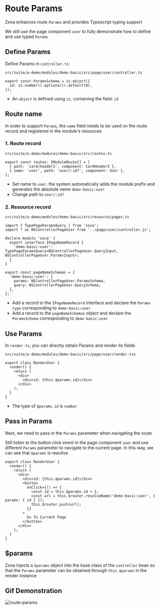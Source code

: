 # Route Params

Zova enhances route `Params` and provides Typescript typing support

We still use the page component `user` to fully demonstrate how to define and use typed `Params`

## Define Params

Define Params in `controller.ts`:

`src/suite/a-demo/modules/demo-basic/src/page/user/controller.ts`

```typescript{2}
export const ParamsSchema = zz.object({
  id: zz.number().optional().default(0),
});
```

- An `object` is defined using `zz`, containing the field: `id`

## Route name

In order to support `Params`, the `name` field needs to be used on the route record and registered in the module's resources

### 1. Route record

`src/suite/a-demo/modules/demo-basic/src/routes.ts`

```typescript{3}
export const routes: IModuleRoute[] = [
  { path: 'card/header2', component: CardHeader2 },
  { name: 'user', path: 'user/:id?', component: User },
];
```

- Set name to `user`, the system automatically adds the module prefix and generates the absolute name `demo-basic:user`
- Change path to `user/:id?`

### 2. Resource record

`src/suite/a-demo/modules/demo-basic/src/resource/pages.ts`

```typescript{2,6,11-14}
import { TypePageParamsQuery } from 'zova';
import * as NSControllerPageUser from '../page/user/controller.js';

declare module 'zova' {
  export interface IPageNameRecord {
    'demo-basic:user': TypePageParamsQuery<NSControllerPageUser.QueryInput, NSControllerPageUser.ParamsInput>;
  }
}

export const pageNameSchemas = {
  'demo-basic:user': {
    params: NSControllerPageUser.ParamsSchema,
    query: NSControllerPageUser.QuerySchema,
  },
};
```

- Add a record to the `IPageNameRecord` interface and declare the `Params type` corresponding to `demo-basic:user`
- Add a record to the `pageNameSchemas` object and declare the `ParamsSchema` corresponding to `demo-basic:user`

## Use Params

In `render.ts`, you can directly obtain Params and render its fields

`src/suite/a-demo/modules/demo-basic/src/page/user/render.tsx`

```typescript{5}
export class RenderUser {
  render() {
    return (
      <div>
        <div>id: {this.$params.id}</div>
      </div>
    );
  }
}
```

- The type of `$params.id` is `number`

## Pass in Params

Next, we need to pass in the `Params` parameter when navigating the route

Still listen to the button click event in the page component `user` and use different `Params` parameter to navigate to the current page. In this way, we can see that `$params` is reactive

```typescript{6-14}
export class RenderUser {
  render() {
    return (
      <div>
        <div>id: {this.$params.id}</div>
        <button
          onClick={() => {
            const id = this.$params.id + 1;
            const url = this.$router.resolveName('demo-basic:user', { params: { id } });
            this.$router.push(url);
          }}
        >
          Go To Current Page
        </button>
      </div>
    );
  }
}
```

## $params

Zova injects a `$params` object into the base class of the `controller` bean so that the `Params` parameter can be obtained through `this.$params` in the render instance

## Gif Demonstration

![route-params](https://cabloy-1258265067.cos.ap-shanghai.myqcloud.com/image/route-params.gif)
